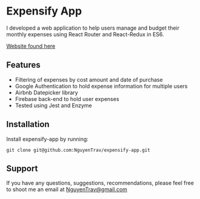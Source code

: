 # Expensify App

I developed a web application to help users manage and budget their monthly expenses using React Router and React-Redux in ES6.

[Website found here](https://nguyentrav-react-expensify.herokuapp.com/)

Features
--------

- Filtering of expenses by cost amount and date of purchase
- Google Authentication to hold expense information for multiple users
- Airbnb Datepicker library
- Firebase back-end to hold user expenses
- Tested using Jest and Enzyme


Installation
------------

Install expensify-app by running:

    git clone git@github.com:NguyenTrav/expensify-app.git

Support
-------

If you have any questions, suggestions, recommendations, please feel free to shoot me an email at NguyenTrav@gmail.com
